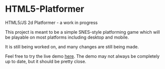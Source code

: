 # HTML5-Platformer
HTML5/JS 2d Platformer - a work in progress

This project is meant to be a simple SNES-style platforming game which will be playable on most platforms including desktop and mobile.

It is still being worked on, and many changes are still being made.

Feel free to try the live demo [here](http://samopdahl.site11.com/default.html).
The demo may not always be completely up to date, but it should be pretty close.
